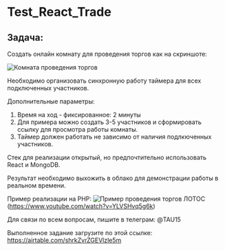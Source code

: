 # Test_React_Trade
Задача:
-------

Создать онлайн комнату для проведения торгов как на скриншоте:

![Комната проведения торгов](https://github.com/lotus-uems/Test_Task_React/blob/main/timer.png?nocache=1) 

Необходимо организовать синхронную работу таймера для всех подключенных участников. 

Дополнительные параметры:
  1. Время на ход - фиксированное: 2 минуты
  2. Для примера можно создать 3-5 участников и сформировать ссылку для просмотра работы комнаты.
  3. Таймер должен работать не зависимо от наличия подлкюченных участников.

Стек для реализации открытый, но предпочтительно использовать React и MongoDB.

Результат необходимо выхожить в облако для демонстрации работы в реальном времени.

Пример реализации на PHP:
![Пример проведения торгов ЛОТОС](https://github.com/lotus-uems/Test_React_Trade/blob/main/lotus-trade-video.png)(https://www.youtube.com/watch?v=YLVSHvq5g6k)

Для связи по всем вопросам, пишите в телеграм: @TAU15

Выполненное задание загрузите по этой ссылке: https://airtable.com/shrkZvrZGEVlzle5m
